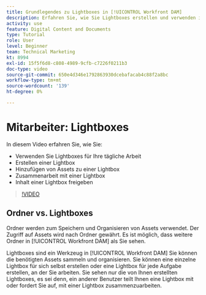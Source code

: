 ```yaml
---
title: Grundlegendes zu Lightboxes in [!UICONTROL Workfront DAM]
description: Erfahren Sie, wie Sie Lightboxes erstellen und verwenden in [!UICONTROL Workfront DAM].
activity: use
feature: Digital Content and Documents
type: Tutorial
role: User
level: Beginner
team: Technical Marketing
kt: 8994
exl-id: 15f5f6d8-c808-4989-9cfb-c7226f0211b3
doc-type: video
source-git-commit: 650e4d346e1792863930dcebafacab4c88f2a8bc
workflow-type: tm+mt
source-wordcount: '139'
ht-degree: 0%

---
```


# Mitarbeiter: Lightboxes

In diesem Video erfahren Sie, wie Sie:

* Verwenden Sie Lightboxes für Ihre tägliche Arbeit
* Erstellen einer Lightbox
* Hinzufügen von Assets zu einer Lightbox
* Zusammenarbeit mit einer Lightbox
* Inhalt einer Lightbox freigeben

>[!VIDEO](https://video.tv.adobe.com/v/335254/?quality=12&learn=on)

## Ordner vs. Lightboxes

Ordner werden zum Speichern und Organisieren von Assets verwendet. Der Zugriff auf Assets wird nach Ordner gewährt. Es ist möglich, dass weitere Ordner in [!UICONTROL Workfront DAM] als Sie sehen.

Lightboxes sind ein Werkzeug in [!UICONTROL Workfront DAM] Sie können die benötigten Assets sammeln und organisieren. Sie können eine einzelne Lightbox für sich selbst erstellen oder eine Lightbox für jede Aufgabe erstellen, an der Sie arbeiten. Sie sehen nur die von Ihnen erstellten Lightboxes, es sei denn, ein anderer Benutzer teilt Ihnen eine Lightbox mit oder fordert Sie auf, mit einer Lightbox zusammenzuarbeiten.
